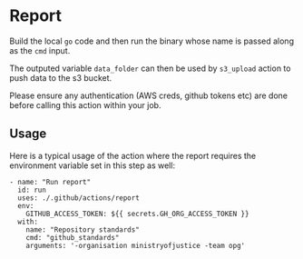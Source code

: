 # Report

Build the local `go` code and then run the binary whose name is passed along as the `cmd` input.

The outputed variable `data_folder` can then be used by `s3_upload` action to push data to the s3 bucket.

Please ensure any authentication (AWS creds, github tokens etc) are done before calling this action within your job.


## Usage

Here is a typical usage of the action where the report requires the environment variable set in this step as well:

```
- name: "Run report"
  id: run
  uses: ./.github/actions/report
  env:
    GITHUB_ACCESS_TOKEN: ${{ secrets.GH_ORG_ACCESS_TOKEN }}
  with:
    name: "Repository standards"
    cmd: "github_standards"
    arguments: '-organisation ministryofjustice -team opg'

```
